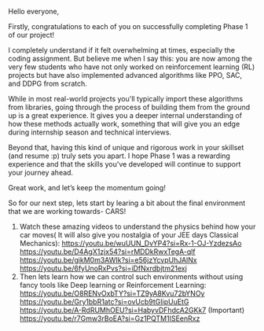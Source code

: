 Hello everyone,

Firstly, congratulations to each of you on successfully completing Phase 1 of our project!

I completely understand if it felt overwhelming at times, especially the coding assignment. But believe me when I say this: you are now among the very few students who have not only worked on reinforcement learning (RL) projects but have also implemented advanced algorithms like PPO, SAC, and DDPG from scratch.

While in most real-world projects you'll typically import these algorithms from libraries, going through the process of building them from the ground up is a great experience. It gives you a deeper internal understanding of how these methods actually work, something that will give you an edge during internship season and technical interviews.

Beyond that, having this kind of unique and rigorous work in your skillset (and resume :p) truly sets you apart. I hope Phase 1 was a rewarding experience and that the skills you've developed will continue to support your journey ahead.

Great work, and let’s keep the momentum going!

So for our next step, lets start by learing a bit about the final environment that we are working towards- CARS!
1. Watch these amazing videos to understand the physics behind how your car moves( It will also give you nostalgia of your JEE days Classical Mechanics):
   https://youtu.be/wuUUN_DvYP4?si=Rx-1-OJ-YzdezsAo <br>
   https://youtu.be/D4AgX1zjx54?si=rMDDkRwxTegA-qlf <br>
   https://youtu.be/gikM0m3AWIk?si=e56jzYcvpUhJAlNx <br>
   https://youtu.be/6fyUnoRxPvs?si=iDfNxrdbjtm21exj
2. Then lets learn how we can control such environments without using fancy tools like Deep learning or Reinforcement Learning:
  https://youtu.be/O8RENvOxbTY?si=TZ9yA8Kvu72bYNOy <br>
  https://youtu.be/Gry1bbR1atc?si=ovUcb9tGIipUuEtG <br>
  https://youtu.be/A-RdRUMhOEU?si=HabyvDFhdcA2GKk7 (Important)<br>
  https://youtu.be/r7Gmw3rBoEA?si=Gz1PQTM1ISEenRxz <br>


